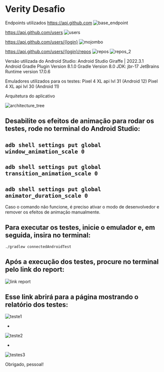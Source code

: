 # Verity Desafio

Endpoints utilizados
https://api.github.com
![base_endpoint](https://github.com/FaustoNeves/Verity/assets/66192808/995d123f-7f15-459b-85cd-120c538ecdbe)

https://api.github.com/users
![users](https://github.com/FaustoNeves/Verity/assets/66192808/aac3f264-c92e-40ab-8987-4f4267aa2f17)

https://api.github.com/users/{login}
![mojombo](https://github.com/FaustoNeves/Verity/assets/66192808/87d14a93-1b4e-4375-a5a3-ae2f875e1263)

https://api.github.com/users/{login}/repos
![repos](https://github.com/FaustoNeves/Verity/assets/66192808/164b7a0e-4528-4b9a-8219-73f95ee50c46)
![repos_2](https://github.com/FaustoNeves/Verity/assets/66192808/8c07d8eb-afcc-4fc8-b609-346424c2cad2)

Versão utilizada do Android Studio: Android Studio Giraffe | 2022.3.1
Android Gradle Plugin Version 8.1.0
Gradle Version 8.0
JDK: jbr-17 JetBrains Runtime version 17.0.6

Emuladores utilizados para os testes:
Pixel 4 XL api lvl 31 (Android 12)
Pixel 4 XL api lvl 30 (Android 11)

Arquitetura do aplicativo

![architecture_tree](https://github.com/FaustoNeves/Verity/assets/66192808/058393cb-50c3-4e1f-8f1c-620749370152)


Desabilite os efeitos de animação para rodar os testes, rode no terminal do Android Studio:
-
```adb shell settings put global window_animation_scale 0 ```
-
```adb shell settings put global transition_animation_scale 0```
-
```adb shell settings put global animator_duration_scale 0```
-

Caso o comando não funcione, é preciso ativar o modo de desenvolvedor e remover os efeitos de animação manualmente.

Para executar os testes, inicie o emulador e, em seguida, insira no terminal:
-
```./gradlew connectedAndroidTest```

Após a execução dos testes, procure no terminal pelo link do report:
-
![link report](https://github.com/FaustoNeves/Verity/assets/66192808/f1220b14-05ab-40d4-a330-611df7027e80)


Esse link abrirá para a página mostrando o relatório dos testes:
-
![teste1](https://github.com/FaustoNeves/Verity/assets/66192808/7c18e153-1fe1-418e-b4bf-584776168eb7)

-
![teste2](https://github.com/FaustoNeves/Verity/assets/66192808/aed66b95-96b2-4c83-b859-746cc70f1b7f)

-
![testes3](https://github.com/FaustoNeves/Verity/assets/66192808/0dcf3437-5919-49d2-8656-eb93a6a1e101)


Obrigado, pessoal!


